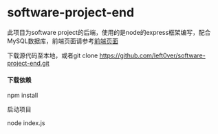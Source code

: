 # software-project-end
此项目为software project的后端，使用的是node的express框架编写，配合MySQL数据库，前端页面请参考[前端页面](https://github.com/left0ver/software-project-ui)

下载源代码至本地，或者git clone https://github.com/left0ver/software-project-end.git

#### 下载依赖

npm  install

启动项目

node index.js

